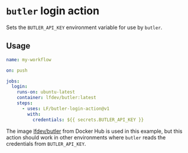 # `butler` login action

Sets the `BUTLER_API_KEY` environment variable for use by `butler`.

## Usage

```yaml
name: my-workflow

on: push

jobs:
  login:
    runs-on: ubuntu-latest
    container: lfdev/butler:latest
    steps:
      - uses: LF/butler-login-action@v1
        with:
          credentials: ${{ secrets.BUTLER_API_KEY }}
```

The image [lfdev/butler](https://hub.docker.com/r/lfdev/butler) from Docker Hub is used in this example, but this action should work in other environments where `butler` reads the credentials from `BUTLER_API_KEY`.
